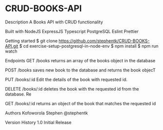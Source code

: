 # CRUD-BOOKS-API

Description
A Books API with CRUD functionality

Built with
NodeJS
ExpressJS
Typescript
PostgreSQL
Eslint
Prettier

Getting started
$ git clone https://github.com/stephentk/CRUD-BOOKS-API.git
$ cd exercise-setup-postgresql-in-node-env
$ npm install
$ npm run watch

Endpoints
GET /books
returns an array of the books object in the database

POST /books
saves new book to the database and returns the book objecT

PUT /books/:id
Edit the details of the book with requested id.

DELETE /books/:id
deletes the book with the requested id from the database. Re

GET /books/:id
returns an object of the book that matches the requested id

Authors
Kofoworola Stephen @stephentk

Version History
1.0
Initial Release
